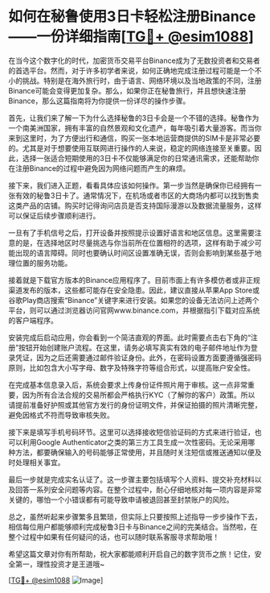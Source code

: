 # 如何在秘鲁使用3日卡轻松注册Binance——一份详细指南[[TG💪+ @esim1088](https://t.me/s/esim1088)]

在当今这个数字化的时代，加密货币交易平台Binance成为了无数投资者和交易者的首选平台。然而，对于许多初学者来说，如何正确地完成注册过程可能是一个不小的挑战。特别是在海外旅行时，由于语言、网络环境以及当地政策的不同，注册Binance可能会变得更加复杂。那么，如果你正在秘鲁旅行，并且想快速注册Binance，那么这篇指南将为你提供一份详尽的操作步骤。

首先，让我们来了解一下为什么选择秘鲁的3日卡会是一个不错的选择。秘鲁作为一个南美洲国家，拥有丰富的自然景观和文化遗产，每年吸引着大量游客。而当你来到这里时，为了方便出行和通信，购买一张本地运营商提供的SIM卡是非常必要的。尤其是对于想要使用互联网进行操作的人来说，稳定的网络连接至关重要。因此，选择一张适合短期使用的3日卡不仅能够满足你的日常通讯需求，还能帮助你在注册Binance的过程中避免因为网络问题而产生的麻烦。

接下来，我们进入正题，看看具体应该如何操作。第一步当然是确保你已经拥有一张有效的秘鲁3日卡了。通常情况下，在机场或者市区的大商场内都可以找到售卖这类产品的店铺。购买时记得询问店员是否支持国际漫游以及数据流量服务，这样可以保证后续步骤顺利进行。

一旦有了手机信号之后，打开设备并按照提示设置好语言和地区信息。这里需要注意的是，在选择地区时尽量挑选与你当前所在位置相符的选项，这样有助于减少可能出现的语言障碍。同时也要确认时间区设置准确无误，否则会影响到某些基于地理位置的服务功能。

接着就是下载官方版本的Binance应用程序了。目前市面上有许多模仿者或非正规渠道发布的版本，这些都可能存在安全隐患。因此，建议直接从苹果App Store或谷歌Play商店搜索“Binance”关键字来进行安装。如果您的设备无法访问上述两个平台，则可以通过浏览器访问官网www.binance.com，并根据指引下载对应系统的客户端程序。

安装完成后启动应用，你会看到一个简洁直观的界面。此时需要点击右下角的“注册”按钮开始创建账户流程。在这里，请务必填写真实有效的电子邮件地址作为登录凭证，因为之后还需要通过邮件验证身份。此外，在密码设置方面要遵循强密码原则，比如包含大小写字母、数字及特殊字符等组合形式，以提高账户安全性。

在完成基本信息录入后，系统会要求上传身份证件照片用于审核。这一点非常重要，因为所有合法合规的交易所都会严格执行KYC（了解你的客户）政策。所以请提前准备好护照或其他官方发行的身份证明文件，并保证拍摄的照片清晰完整，避免因格式不符而导致审核失败。

接下来是填写手机号码环节。这里可以选择接收短信验证码的方式来进行验证，也可以利用Google Authenticator之类的第三方工具生成一次性密码。无论采用哪种方法，都要确保输入的号码能够正常使用，并且随时关注短信或推送通知以便及时处理相关事宜。

最后一步就是完成实名认证了。这一步骤主要包括填写个人资料、提交补充材料以及回答一系列安全问题等内容。在整个过程中，耐心仔细地核对每一项内容是非常关键的，哪怕一个小错误都有可能导致申请被退回甚至封禁账户的风险。

总之，虽然听起来步骤繁多且繁琐，但实际上只要按照上述指导一步步操作下去，相信每位用户都能够顺利完成秘鲁3日卡与Binance之间的完美结合。当然啦，在整个过程中如果有任何疑问的话，也可以随时联系客服寻求帮助哦！

希望这篇文章对你有所帮助，祝大家都能顺利开启自己的数字货币之旅！记住，安全第一，理性投资才是王道哦~ 

[[TG💪+ @esim1088](https://t.me/s/esim1088) ![Image](https://i.postimg.cc/4NQfJmqS/Snipaste-2025-05-13-00-14-12.png)]